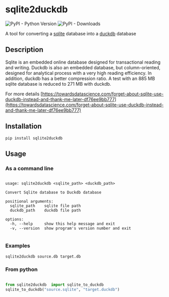 # sqlite2duckdb

![PyPI - Python Version](https://img.shields.io/pypi/pyversions/sqlite2duckdb)
![PyPI - Downloads](https://img.shields.io/pypi/dm/cutevariant)

A tool for converting a [sqlite](https://www.sqlite.org/) database into a [duckdb](https://duckdb.org/) database


## Description 

Sqlite is an embedded online database designed for transactional reading and writing.
Duckdb is also an embedded database, but column-oriented, designed for analytical process with a very high reading efficiency.
In addition, duckdb has a better compression ratio. A test with an 885 MB sqlite database is reduced to 271 MB with duckdb.

For more details [https://towardsdatascience.com/forget-about-sqlite-use-duckdb-instead-and-thank-me-later-df76ee9bb777](https://towardsdatascience.com/forget-about-sqlite-use-duckdb-instead-and-thank-me-later-df76ee9bb777)


## Installation 

```
pip install sqlite2duckdb
```

## Usage 

### As a command line 

```

usage: sqlite2duckdb <sqlite_path> <duckdb_path>

Convert Sqlite database to Duckdb database

positional arguments:
  sqlite_path    sqlite file path
  duckdb_path    duckdb file path

options:
  -h, --help     show this help message and exit
  -v, --version  show program's version number and exit


```

### Examples 

```bash
sqlite2duckdb source.db target.db
```

### From python 

```python

from sqlite2duckdb  import sqlite_to_duckdb
sqlite_to_duckdb("source.sqlite", "target.duckdb")

```



